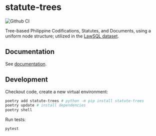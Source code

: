 # statute-trees

![Github CI](https://github.com/justmars/statute-trees/actions/workflows/main.yml/badge.svg)

 Tree-based Philippine Codifications, Statutes, and Documents, using a uniform node structure; utilized in the [LawSQL dataset](https://lawsql.com).

## Documentation

See [documentation](https://justmars.github.io/statute-trees).

## Development

Checkout code, create a new virtual environment:

```sh
poetry add statute-trees # python -m pip install statute-trees
poetry update # install dependencies
poetry shell
```

Run tests:

```sh
pytest
```
